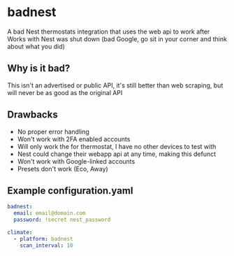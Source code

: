 # badnest

A bad Nest thermostats integration that uses the web api to work after Works with Nest was shut down (bad Google, go sit in your corner and think about what you did)

## Why is it bad?

This isn't an advertised or public API, it's still better than web scraping, but will never be as good as the original API

## Drawbacks

- No proper error handling
- Won't work with 2FA enabled accounts
- Will only work the for thermostat, I have no other devices to test with
- Nest could change their webapp api at any time, making this defunct
- Won't work with Google-linked accounts
- Presets don't work (Eco, Away)

## Example configuration.yaml

```yaml
badnest:
  email: email@domain.com
  password: !secret nest_password

climate:
  - platform: badnest
    scan_interval: 10
```
